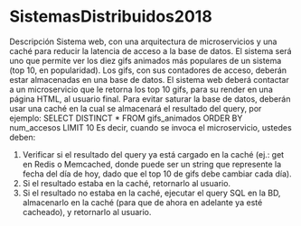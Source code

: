 # SistemasDistribuidos2018
Descripción
Sistema web, con una arquitectura de microservicios y una caché para reducir la latencia de acceso a la base de datos. El sistema será uno que permite ver los diez gifs animados más populares de un sistema (top 10, en popularidad). Los gifs, con sus contadores de acceso, deberán estar almacenadas en una base de datos. El sistema web deberá contactar a un microservicio que le retorna los top 10 gifs, para su render en una página HTML, al usuario final. Para evitar saturar la base de datos, deberán usar una caché en la cual se almacenará el resultado del query, por ejemplo:
SELECT DISTINCT *
FROM gifs_animados
ORDER BY
num_accesos
LIMIT 10
Es decir, cuando se invoca el microservicio, ustedes deben:
1) Verificar si el resultado del query ya está cargado en la caché (ej.: get <key> en Redis o
Memcached, donde <key> puede ser un string que represente la fecha del día de hoy,
dado que el top 10 de gifs debe cambiar cada día).
2) Si el resultado estaba en la caché, retornarlo al usuario.
3) Si el resultado no estaba en la caché, ejecutar el query SQL en la BD, almacenarlo en la
caché (para que de ahora en adelante ya esté cacheado), y retornarlo al usuario.
